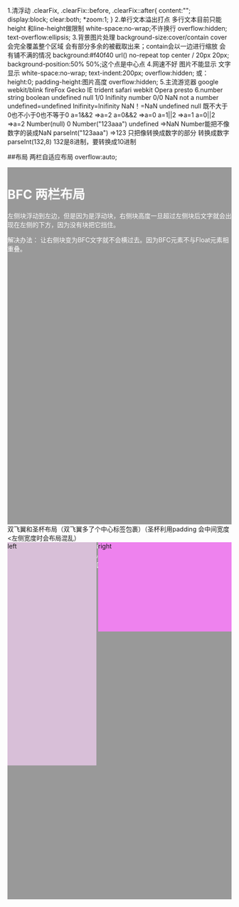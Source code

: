 1.清浮动
    .clearFix,
    .clearFix::before,
    .clearFix::after{
        content:"";
        display:block;
        clear:both;
        *zoom:1;
    }
2.单行文本溢出打点  多行文本目前只能height 和line-height做限制
    white-space:no-wrap;不许换行
    overflow:hidden;
    text-overflow:ellipsis;
3.背景图片处理
    background-size:cover/contain   cover会完全覆盖整个区域 会有部分多余的被截取出来；contain会以一边进行缩放 会有铺不满的情况
    background:#f40f40 url() no-repeat top center / 20px 20px; 
    background-position:50% 50%;这个点是中心点
4.网速不好 图片不能显示 文字显示
    white-space:no-wrap;
    text-indent:200px;
    overflow:hidden;
    或：
    height:0;
    padding-height:图片高度
    overflow:hidden;
5.主流游览器
    google webkit/blink
    fireFox Gecko
    IE trident
    safari webkit
    Opera presto
6.number string boolean undefined null
    1/0 Inifinity number
    0/0 NaN not a number
    undefined=undefined Inifinity=Inifinity NaN！=NaN
    undefined null 既不大于0也不小于0也不等于0
    a=1&&2 =>a=2      a=0&&2 =>a=0
    a=1||2 =>a=1      a=0||2 =>a=2
    Number(null) 0
    Number("123aaa") undefined  =>NaN Number能把不像数字的装成NaN
    parseInt("123aaa") =>123 只把像转换成数字的部分 转换成数字
    parseInt(132,8) 132是8进制，要转换成10进制

##布局
    两栏自适应布局 overflow:auto;
    <style>
        .left {
        width: 200px;
        height: 500px;
        float: left;
        background: #999;
        }
        .main {
        height: 800px;
        background: #aaa;
        overflow: auto;
        color: #fff;
        }
    </style>
    <body>
        <div class="left"></div>
        <div class="main">
            <h1>BFC 两栏布局</h1>
            <p>
            左侧块浮动到左边，但是因为是浮动块，右侧块高度一旦超过左侧块后文字就会出现在左侧的下方，因为没有块把它挡住。
            </p>
            <p>解决办法： 让右侧块变为BFC文字就不会横过去。因为BFC元素不与Float元素相重叠。</p>
        </div>
    </body>
    双飞翼和圣杯布局（双飞翼多了个中心标签包裹）（圣杯利用padding 会中间宽度<左侧宽度时会布局混乱）
    <style>
      .left,
      .right,
      .main {
        min-height: 200px;
      }
      .left {
        width: 200px;
        background-color: thistle;
      }
      .main {
        background: #999;
      }
      .right {
        width: 300px;
        background-color: violet;
      }
      /* 双飞翼布局重点 */
      .left,
      .main,
      .right {
        float: left;
      }
      .main {
        width: 100%;
      }
      .main-inner {
        margin-left: 200px;
        margin-right: 300px;
      }
      .left {
        margin-left: -100%;
      }
      .right {
        margin-left: -300px;
      }
    </style>
    <body>
        <div class="main"><div class="main-inner">中心区</div></div>
        <div class="left">left</div>
        <div class="right">right</div>
    </body>

    <style type="text/css">
      /*基本样式*/
      .left, .right, .main {
        min-height: 300px;
      }
      .left {
        width: 200px;
        background-color:thistle;
      }
      .main {
        background-color: #999;
      }
      .right {
        width: 300px;
        background-color: violet;
      }
      /* 圣杯布局关键代码 */
      .left, .main, .right {
        float: left;
        position: relative;
      }
      .main {
        width: 100%;
      }
      .container {
        padding-left: 200px;
        padding-right: 300px;
      }
      .left {
        margin-left: -100%;
        left: -200px;
      }
      .right {
        margin-left: -300px;
        right: -300px;
      }
    </style>
    <body>
        <div class="container">
        <div class="main">main</div>
        <div class="left">left</div>
        <div class="right">right</div>
        </div>
    </body>
    三栏flex和三栏 表格/网格 布局
    flex:（父元素display:flex;中间元素：flex:1）
    表格布局：（父元素display:table;width:100%;每个子元素：display:table-cell;中间不加宽度，左右加宽度）
    网格布局： 

#动画
一般动画用到的几个属性：
animation:name duration timing-function delay iteration-count direction
eg:
div{
    animation:run 1 linear 1 infinite/**无限次循环*/ alternate/**允许动画逆向执行*/;
    -webkit-animation:run 1 linear 1 infinite alternate;
}
@keyframes run{
    0%{
        background:green;
    }
    50%{
        background:yellow;
    }
    100%{
        background:red;
    }
}

其实这里主要介绍的是 timing-function 的steps(num,type)
1.它是一个阶跃性函数，就是说它没有中间渐变的过程，直接从一个状态变到另一个状态；
2.它的第一个参数 作用于每两个关键帧之间，把他分成num段；第二个参数每个阶段的起点或终点发生阶跃性变化
如：
@keyframes run{
    0%{
        width:0%;
    }
    50%{
        width:50%;
    }
    100%{
        width:100%;
    }
}
steps(2) 就是把没两个帧之间分成2段，变成
@keyframes run{
    0%{
        width:0%;
    }
    25%{
        width:25%;
    }
    50%{
        width:50%;
    }
    75%{
        width:75%;
    }
    100%{
        width:100%;
    }
}

第二个参数  默认是end
如：
div{
    animation:run 1 steps(1,start) 1 infinite/**无限次循环*/ alternate/**允许动画逆向执行*/;
    -webkit-animation:run 1 steps(1,start) 1 infinite alternate;
}
@keyframes run{
    0%{
        background:green;
    }
    50%{
        background:yellow;
    }
    100%{
        background:red;
    }
}
当位steps(1,end)时，就是不断的绿色 黄色 变化
当位steps(1,start)时，就是不断的黄色 红色 变化

start,end 2个参数都会选择性的跳过前后部分，start跳过0%，end跳过100%
step-start在变化过程中，都是以下一帧的显示效果来填充间隔动画，所以0% 到 50% 直接就显示了黄色yellow
step-end与上面相反，都是以上一帧的显示效果来填充间隔动画，所以0% 到 50% 直接就显示了红色red

##flex布局
    flex布局的几个属性
        容器的属性：
            flex-direction:row|row-reverse|column|column-reverse
            flex-wrap:nowrap|wrap|wrap-reverse
            flex-flow:flex-direction flex-wrap;
            justify-content:flex-start|flex-end|center|space-between|space-around
            align-items:flex-start|flex-end|center|baseline|stetch
            align-content:flex-start|flex-end|center|space-between|space-around|stretch
        item的属性：
            order:0|...
            flex-grow:0|...
            flex-shrink:1|...
            flex-basis:auto|...
            flex: 0 1 auto;
            align-self:可覆盖 align-items的属性






#node.js
## NodeJS 特点

 - 非阻塞式的异步I/O
   - Node.js中采用了非阻塞型I/O机制，因此在执行了访问文件的代码之后，Nodejs不会阻塞在那里等待文件获取完成，而是把这件事交给底层操作系统，使用回调函数的方式来处理异步的IO，立即转而执行其它的代码，
 - 事件轮询
   - Nodejs接收到的事件会放到事件队列中，而不是立即执行它，当NodeJS当前代码执行完后他会检查事件队列中是否有事件，如果有，他会取出来依次执行
 - 单线程
   - Node.js不为每个客户连接创建一个新的线程，而仅仅使用一个线程。当有用户连接了，就触发一个内部事件，通过非阻塞I/O、事件驱动机制，让Node.js程序宏观上也是并行的
   - 优点：不会死锁、不用像多线程那样处处在意同步问题、没有线程切换带来的性能上的开销
   - 缺点：多核CPU需单独开子线程、错误会使得整个应用退出、大量计算会占用CPU从而无法调用异步I/O
 - 擅长I/O密集型
   - 主要体现在Node利用事件轮询的方式处理事件，而不是单开一个线程来为每一个请求服务
 - 不擅长CPU密集型业务
   - 由于Node单线程，如果长时间运行计算将导致CPU不能释放，使得后续I/O无法发起。（解决办法是分解大型运算为多个小任务，不阻塞I/O发起）


### global对象
与在浏览器端不同，浏览器端将希望全局访问的对象挂到window上，而nodejs则将希望全局访问的对象挂到global对象上

###path模块
path.normalize()规范化给定的path，解析".."和"."
path.normalize('/foo/bar//baz/as/..')=》返回/foo/bar/baz/as

path.join()
path.join('/foo','bar','baz/as','..')=》返回/foo/bar/baz/as

path.resolve()把相对路径解析为绝对路径
path.resolve('1','/2/3/','4') 如果当前的工作目录为 /root/su
=>返回 /root/su/1/2/3/4

###basename dirname extname
basename   文件名.拓展名
dirname    所在的文件夹
extname    拓展名
```
┌─────────────────────┬────────────┐
│          dir        │    base    │
├──────┬              ├──────┬─────┤
│ root │              │ name │ ext │
"  /    home/user/dir / file  .txt "
└──────┴──────────────┴──────┴─────┘
```

###parse与format
--parse 是将字符串形式的文件路劲解析成一个包含 root dir base name ext属性的对象
--format 则是将这个对象代表的路径转换成字符串

```
js中
JSON.parse()
JSON.stringfy()返回字符串
php中
json_decode()
json_encode()返回字符串
```

###process模块
process.cwd() 获取当前执行的路径
process.argv 属性返回一个数组
 - 数组第一个元素为：node所安装的路径
 - 数组第二个元素为：当前执行文件的路径
 - 剩余元素为执行node命令时传入的参数
process.argv0
保存了process.argv数组的第一个值的*引用*，不常用


#### process.execArgv
process.execArgv 属性返回当Node.js进程被启动时，Node.js特定的命令行选项（位于node后，文件名之前）。 这些选项在process.argv属性返回的数组中不会出现。

#### process.execPath
返回启动 Node.js 进程的可执行文件的绝对路径名。基本就是 process.argv 的第一个参数

#### process.env
process.env 属性返回包含用户环境的对象。

CPU:处理器，类似商店里的营业员，单核一个人，双核2个人，四核4个人。。。。。
显卡：处理图像，类似商店外边的女模特，脸蛋好，长的越精致越贵。
内存：类似店铺营业间，越大摆放的商品越多。
硬盘：类似店铺的仓库，越大，摆放的越多。
硬盘和内存的区别，内存是商品展示（数据从硬盘搬到内存暂存），CPU（类似营业员）将内存的数据进行处理，如果缺数据了，就从硬盘搬到内存，顺手将内存暂时不用的数据搬回硬盘（仓库）。在硬盘（仓库）一个区域划出一块地方，用于暂时保存数据（暂时不用或即将要用的），这个区域就叫虚拟内存。影响显而易见。

####阿里百秀项目（博客管理系统）
第一个既有前台，又有后台的项目

####html5和css3
主要内容：动画和视频播放，历史，本地存储，拖拽，文件读取，网络，地理位置，离线缓存

####canva视频
主要内容：利用canvas画不同形状

####移动web视频
主要内容：移动算前端页面的编写

####电商项目
主要内容：m端和pc端，有后台接口文件（别人已经做好的），主要练习的是 前台页面的编写和与后端接口的适配

####node


####VUE



####rect


####果果点餐系统
####ajax音乐播放器
####微信公众号开发

####ajax异步通信
简单来说，就是 XMLHttpRequest对象与服务器之间进行通信，可以用json,html,text等文本格式发送和接受数据。ajax 最吸引人的就是他的 “异步”特性，也就是说，它可以在不重新刷新页面的情况下与服务器通信。

创建一个XMLHttpRequest对象
```
	//创建一个XMLHttpRequest对象
    if(window.XMLHttpRequest){//Mozilla,Safari,IE7+
		httpRequest=new XMLHttpRequest();
	}else{//IE6 and older
		httpRequest=new ActiveXObject('Microsoft.XMLHTTP')
	}
	//绑定onreadystatechange事件
	onreadystatechange=function(){
		//process the server response here .
	}
	//向服务器发送请求
	httpRequest.open('GET','http://www.example.org/some.file',true);
	httpRequest.send();

完整的例子：
function ajax(url,cb){
	let xhr;
 	if(window.XMLHttpRequest) {
    	xhr = new XMLHttpRequest();
  	} else {
    xhr = ActiveXObject("Microsoft.XMLHTTP");
  	}
  	xhr.onreadystatechange = function() {
    if(xhr.readyState == 4 && xhr.status == 200) {
     	cb(xhr.responseText);
    } 
  	}
  	xhr.open('GET', url, true);
  	xhr.send();
}

xhr.readyState的值
-0（未初始化）or(请求还未开始)
-1（正在加载）or(已经建立服务器连接)
-2（加载成功）or（请求已接受）
-3 (交互) or(正在处理请求)
-4（完成） or(请求已经完成，并且响应已经准备好)

访问服务端返回的数据
xhr.responseText服务端以文本字符的形式返回
xhr.responseXML以XMLDocument对象形式返回，之后可以使用js来处理

GET注意事项
如果不设置响应头‘Cache-Control:no-cache’游览器将会把响应缓存下来而且再也无法重新提交请求，当然也可总是提交不同的GET参数，比如时间戳或随机数

POST请求
需要设置RequestHeader 告诉后台 传递内容的编码方式 以及在send方法里面传入对应的值
xhr.open('POST',url,true)
xhr.setRequestHeader('Content-Type':'application/x-www-form-urlencode')
xhr.send('key1=value1&key2=value2')

ajax中的withCredentials
跨域请求是否提供凭据信息（cookie）,也可以简单理解为,当前请求为跨域请求时是否在请求中携带cookie
当为同源请求时，不管xhr.withCredentials为true/flase，效果都会相同，且会一直提供票据信息（cookie）
	var xhr = new XMLHttpRequest();
	xhr.open('GET', 'http://172.19.0.215:1314/learnLinkManager/getLearnLinkList', true);
	xhr.withCredentials = true;
	xhr.onreadystatechange = function() {
	  console.log('withCredentials=>', xhr.withCredentials);
	};
	xhr.send(null);

需要注意的是，当配置了xhr.withCredentials时，必须在后端增加response头信息Access-Control-Allow-Origin且必须指定域名，而不能指定为*。例如：
	res.setHeader('Access-Control-Allow-Origin','http://172.19.0.215:3333');
```

####cookie和session
cookie
服务器通过设置 set-cookie这个响应头，将cookie信息返回给游览器，游览器将响应头中的cookie保存在本地，当下次向服务器发送http请求时，游览器会自动将保存的这些cookie信息添加到请求头中。

session
存放在服务器的一种用来存放用户数据的类似HashTable的结构
游览器第一次发送请求时，服务器自动生成了HashTable和SessionID来唯一标识这个hash表，并将sessionID存放在cookie中,通过响应发送给游览器。游览器第二次发送请求时会将前一次服务器响应中的sessionID随着cookie发送到服务器上，服务器从请求中提取sessionID,并和之前保存的sessionID进行对比，找到这个用户对应的hash表

一般这个时间是有限制的，超时后销毁
当用户在应用程序的web页面间跳转是，存储的session对象不会丢失而是在整个用户会话中一直存在
session依赖于cookie,因为sessionID是存放在cookie中的


session与cookie的区别
--cookie在客户端，session在服务端
--cookie在客户端存放，容易伪造，不如session安全
--session会耗费大量服务器资源，cookie在每次HTTP请求中都会带上，影响网络性能
--域的支持范围不一样，比如：a.com的Cookie在a.com下都能用，而www.a.com的Session在api.a.com下都能使用

#### 常见状态码

##### 1XX 指示信息
表示请求已接收，继续处理

##### 2XX 成功
 - **200** OK
 - 204 No content，表示请求成功，但响应报文不含实体的主体部分
 - 205 Reset Content，表示请求成功，但响应报文不含实体的主体部分，但是与 204 响应不同在于要求请求方重置内容
 - **206** Partial Content，进行范围请求

##### 3XX 重定向
 - **301** 永久性重定向，表示资源已被分配了新的 URL
 - **302** 临时性重定向，表示资源临时被分配了新的 URL
 - 303 表示资源存在着另一个 URL，应使用 GET 方法获取资源
 - **304** 未修改，重定位到浏览器。自从上次请求后，请求的网页未修改过。服务器返回此响应时，不会返回网页内容。如果网页自请求者上次请求后再也没有更改过，您应将服务器配置为返回此响应（称为 If-Modified-Since HTTP 标头）。服务器可以告诉 Googlebot 自从上次抓取后网页没有变更，进而节省带宽和开销。
 - 307 临时重定向，和302含义类似，但是期望客户端保持请求方法不变向新的地址发出请求

##### 4XX 客户端错误
 - **404** 在服务器上没有找到请求的资源
 - **403** forbidden，表示对请求资源的访问被服务器拒绝
 - 400 请求报文存在语法错误
 - 401  表示发送的请求需要有通过 HTTP 认证的认证信息

##### 5XX 服务器错误
 - **500** 表示服务器端在执行请求时发生了错误
 - 501 表示服务器不支持当前请求所需要的某个功能
 - **503** 表明服务器暂时处于超负载或正在停机维护，无法处理请求

####https协议
https协议用到了对称加密和非对称加密 SSL/TLS
一个HTTPS请求实际上包含了两次HTTP传输，可以细分为8步。

1. 客户端向服务器发起HTTPS请求，连接到服务器的443端口
2. 服务器端有一个密钥对，即公钥和私钥，是用来进行非对称加密使用的，服务器端保存着私钥，不能将其泄露，公钥可以发送给任何人。
3. 服务器将自己的公钥发送给客户端。
4. 客户端收到服务器端的公钥之后，会对公钥进行检查，验证其合法性，如果发现发现公钥有问题，那么HTTPS传输就无法继续。严格的说，这里应该是验证服务器发送的数字证书的合法性。如果公钥合格，那么客户端会生成一个随机值，这个随机值就是用于进行对称加密的密钥，我们将该密钥称之为client key，即客户端密钥，这样在概念上和服务器端的密钥容易进行区分。然后用服务器的公钥对客户端密钥进行非对称加密，这样客户端密钥就变成密文了，至此，HTTPS中的第一次HTTP请求结束。
5. 客户端会发起HTTPS中的第二个HTTP请求，将加密之后的客户端密钥发送给服务器。
6. 服务器接收到客户端发来的密文之后，会用自己的私钥对其进行非对称解密，解密之后的明文就是客户端密钥，然后用客户端密钥对数据进行对称加密，这样数据就变成了密文。
7. 然后服务器将加密后的密文发送给客户端。
8. 客户端收到服务器发送来的密文，用客户端密钥对其进行对称解密，得到服务器发送的数据。这样HTTPS中的第二个HTTP请求结束，整个HTTPS传输完成。

原文链接：https://www.jianshu.com/p/14cd2c9d2cd2

####游览器中输入url到页面加载完成的过程
[参考链接](https://segmentfault.com/a/1190000006879700)

![输入URL后.png](../img/输入URL后.png)

 - 判断是否需要跳转(301)
 - 从浏览器中读取缓存
 - DNS解析
 - TCP连接
 - HTTP请求发出
 - 服务端处理请求，HTTP响应返回
 - 浏览器拿到响应数据，解析响应内内容，把解析结果展示给用户



1. 在浏览器地址栏输入URL
2. 浏览器查看是否有**强缓存**，如果请求资源在缓存中并且新鲜，跳转到转码步骤
    1. 如果资源未缓存，发起新请求
    2. 如果已缓存，检验是否足够新鲜，足够新鲜直接提供给客户端，否则与服务器进行验证。
    3. 检验新鲜通常有两个HTTP头进行控制`Expires`和`Cache-Control`：
        - HTTP1.0提供Expires，值为一个绝对时间表示缓存新鲜日期
        - HTTP1.1增加了Cache-Control: max-age=,值为以秒为单位的最大新鲜时间
3. 浏览器**解析URL**获取协议，主机，端口，path
4. 浏览器**组装一个HTTP（GET）请求报文**
5. **DNS解析**，查找过程如下：
    1. 浏览器缓存
    2. 本机缓存
    3. hosts文件
    4. 路由器缓存
    5. ISP DNS缓存
    6. DNS查询（递归查询 / 迭代查询）
6. **端口建立TCP链接**，三次握手如下：
    1. 客户端发送一个TCP的**SYN=1，Seq=X**的包到服务器端口
    2. 服务器发回**SYN=1， ACK=X+1， Seq=Y**的响应包
    3. 客户端发送**ACK=Y+1， Seq=Z**
7. TCP链接建立后**发送HTTP请求**
8. 服务器接受请求并解析，将请求转发到服务程序，如虚拟主机使用HTTP Host头部判断请求的服务程序
9. 服务器检查**HTTP请求头是否包含缓存验证信息**如果验证缓存新鲜，返回**304**等对应状态码
10. 处理程序读取完整请求并准备HTTP响应，可能需要查询数据库等操作
11. 服务器将**响应报文通过TCP连接发送回浏览器**
12. 浏览器接收HTTP响应，然后根据情况选择**关闭TCP连接或者保留重用，关闭TCP连接的四次握手如下**：
    1. 主动方发送**Fin=1， Ack=Z， Seq= X**报文
    2. 被动方发送**ACK=X+1， Seq=Z**报文
    3. 被动方发送**Fin=1， ACK=X， Seq=Y**报文
    4. 主动方发送**ACK=Y， Seq=X**报文
13. 浏览器检查响应状态吗：是否为1XX，3XX， 4XX， 5XX，这些情况处理与2XX不同
14. 如果资源可缓存，**进行缓存**
15. 对响应进行**解码**（例如gzip压缩）
16. 根据资源类型决定如何处理（假设资源为HTML文档）
17. **解析HTML文档，构件DOM树，下载资源，构造CSSOM树，执行js脚本**，这些操作没有严格的先后顺序，以下分别解释
18. **构建DOM树**：
    1. **Tokenizing**：根据HTML规范将字符流解析为标记
    2. **Lexing**：词法分析将标记转换为对象并定义属性和规则
    3. **DOM construction**：根据HTML标记关系将对象组成DOM树
19. 解析过程中遇到图片、样式表、js文件，**启动下载**
20. 构建**CSSOM树**：
    1. **Tokenizing**：字符流转换为标记流
    2. **Node**：根据标记创建节点
    3. **CSSOM**：节点创建CSSOM树
21. **[根据DOM树和CSSOM树构建渲染树](https://developers.google.com/web/fundamentals/performance/critical-rendering-path/render-tree-construction)**:
    1. 从DOM树的根节点遍历所有**可见节点**，不可见节点包括：1）`script`,`meta`这样本身不可见的标签。2)被css隐藏的节点，如`display: none`
    2. 对每一个可见节点，找到恰当的CSSOM规则并应用
    3. 发布可视节点的内容和计算样式
22. **js解析如下**：
    1. 浏览器创建Document对象并解析HTML，将解析到的元素和文本节点添加到文档中，此时**document.readystate为loading**
    2. HTML解析器遇到**没有async和defer的script时**，将他们添加到文档中，然后执行行内或外部脚本。这些脚本会同步执行，并且在脚本下载和执行时解析器会暂停。这样就可以用document.write()把文本插入到输入流中。**同步脚本经常简单定义函数和注册事件处理程序，他们可以遍历和操作script和他们之前的文档内容**
    3. 当解析器遇到设置了**async**属性的script时，开始下载脚本并继续解析文档。脚本会在它**下载完成后尽快执行**，但是**解析器不会停下来等它下载**。异步脚本**禁止使用document.write()**，它们可以访问自己script和之前的文档元素
    4. 当文档完成解析，document.readState变成interactive
    5. 所有**defer**脚本会**按照在文档出现的顺序执行**，延迟脚本**能访问完整文档树**，禁止使用document.write()
    6. 浏览器**在Document对象上触发DOMContentLoaded事件**
    7. 此时文档完全解析完成，浏览器可能还在等待如图片等内容加载，等这些**内容完成载入并且所有异步脚本完成载入和执行**，document.readState变为complete,window触发load事件
23. **显示页面**（HTML解析过程中会逐步显示页面）



1.DNS解析
当你输入www.baidu.com时，其实不是百度网址真正上的地址。互联网上每一台计算机的唯一标识是IP地址，因为IP地址不方便记忆，所以才有了域名：www.baidu.com. 从网址到ip地址的一个转换过程，就是DNS解析。（就是充当了一个翻译的作用）
IP和域名之间的对应关系，全部储存在服务器中，每次输入www.baidu.com,都会查找其对应的IP地址，如何查找？
首先在本地域名服务器中查找IP地址，如果没有找到，本地域名服务器会向根域名服务器发送请求，如果根域名服务器也不存在该域名时，本地域名会向com顶级域名发送一个请求，以此类推。。。直到最后，本地域名服务器得到baidu的IP地址并把它缓存到本地，供下次查询。
可以总结：网址的解析过程，从左到右：www.baidu.com->baidu.com->com。好像少了点什么？根域名服务器的解析过程呢？事实上，真正的网址是www.baidu.com.,注意这里多了一个点，这个点对应的就是根域名服务器，为了方便用户，通常会省略这个点，游览器在请求DNS时，所有网址的真正解析路劲为.->.com->baidu.com->www.baidu.com
在某个域名服务器中找到了对应的域名，则把返回的结果，保存至本地域名服务器中，备下次使用。

解析顺序

　　1） 浏览器缓存

　　当用户通过浏览器访问某域名时，浏览器首先会在自己的缓存中查找是否有该域名对应的IP地址（若曾经访问过该域名且没有清空缓存便存在）；

　　2） 系统缓存

　　当浏览器缓存中无域名对应IP则会自动检查用户计算机系统Hosts文件DNS缓存是否有该域名对应IP；

　　3） 路由器缓存

　　当浏览器及系统缓存中均无域名对应IP则进入路由器缓存中检查，以上三步均为客服端的DNS缓存；

　　4） ISP（互联网服务提供商）DNS缓存

　　当在用户客服端查找不到域名对应IP地址，则将进入ISP DNS缓存中进行查询。比如你用的是电信的网络，则会进入电信的DNS缓存服务器中进行查找；

　　5） 根域名服务器

　　当以上均未完成，则进入根服务器进行查询。全球仅有13台根域名服务器，1个主根域名服务器，其余12为辅根域名服务器。根域名收到请求后会查看区域文件记录，若无则将其管辖范围内顶级域名（如.com）服务器IP告诉本地DNS服务器；

　　6） 顶级域名服务器

　　顶级域名服务器收到请求后查看区域文件记录，若无则将其管辖范围内主域名服务器的IP地址告诉本地DNS服务器；

　　7） 主域名服务器

　　主域名服务器接受到请求后查询自己的缓存，如果没有则进入下一级域名服务器进行查找，并重复该步骤直至找到正确纪录；

　　8）保存结果至缓存

　　本地域名服务器把返回的结果保存到缓存，以备下一次使用，同时将该结果反馈给客户端，客户端通过这个IP地址与web服务器建立链接。

### OSI 七层协议
 - 应用层
   - 为应用提供通信服务
 - 表示层
   - 定义数据格式以及加密
 - 会话层
   - 定义了如何开始、控制、结束一个会话，包括对多个双向消息的控制和管理。
 - 传输层
   - 选择差错恢复协议还是无差错恢复协议
   - TCP、UDP
 - 网络层
   - 端到端包传输。
   - 路由选择、包分解成更小的包
 - 数据链路层
   - 定义单个链路上如何传输数据
 - 物理层
   - 传输介质相关

####前端注意哪些seo
1.合理的title description keywords搜索对这三项的权重逐渐减小
2.语义化的html，符合W3C规范，可以让搜索引擎更容易理解
3.重要的html放在前面，搜索引擎抓取的顺序是从上到下，有的搜索引擎对抓取的长度有限制，要保证重要的内容一定被抓取
4.重要的内容不要用js输出，爬虫不会执行js获取内容
5.少用iframe,搜索引擎不会抓取iframe中的内容
6.非装饰性图片必须加alt
7.提高网站速度，网站速度是搜索引擎排序的一个重要指标


###node
####node安装，一般官网下载，安装，安装会自动安装npm,安装成功，在控制台 node -v,弹出版本号即可。

####用node执行文件，启动node.exe,切换到相关目录，执行node aa.js
进入文件夹，npm init 会有package.json/package-lock.json文件，这个文件的主要作用是 用到了什么包，会有记录，如果不小心删掉了package.json包，因为package-lock.json包的存在，直接npm install 就会直接把重新下载。

####node中 文件操作
fs=require('fs')
fs.readFile('file','utf8',function(err,data){

})

####node中mongodb数据库操作（非关系型数据库）下载mongodb 配置path
一般使用mongoose这个第三方包，来操作数据库

MongoDB将数据目录存储在 db 目录下。但是这个数据目录不会主动创建，我们在安装完成后需要创建它。请注意，数据目录应该放在根目录下，如我的mongodb安装在D盘，则在D盘新建data/db目录
1.打开mongodb数据库服务 输入mongod
2.连接mongodb数据库 输入mongo
3.show dbs展示所有的数据库
  db展示当前的数据库
  use test 进入test 数据库

npm install mongoose

    var mongoose=require('mongoose')
	连接数据库
	mongoose.connect("mongodb://localhost/test",{useMongoClient:true};
	
	创建一个模型
	mongoose.model("Cat",{name:string});
	
	实例化
	var kitty=new Cat({name:"kitty"})
	
	持久化保存一个实例
	kitty.save()
或者
find()
findById()
findByIdAndDelete()
findByIdAndRemove()
findByIdAndUpdate()
findOne()
findOneAndDelete()
findOneAndRemove()
findOneAndReplace()
findOneAndUpdate()
	var mongoose = require('mongoose')
	
	var Schema = mongoose.Schema
	
	// 1. 连接数据库
	// 指定连接的数据库不需要存在，当你插入第一条数据之后就会自动被创建出来
	mongoose.connect('mongodb://localhost/itcast')
	
	// 2. 设计文档结构（表结构）
	// 字段名称就是表结构中的属性名称
	// 约束的目的是为了保证数据的完整性，不要有脏数据
	var userSchema = new Schema({
	  username: {
	    type: String,
	    required: true // 必须有
	  },
	  password: {
	    type: String,
	    required: true
	  },
	  email: {
	    type: String
	  }
	})
	
	// 3. 将文档结构发布为模型
	//    mongoose.model 方法就是用来将一个架构发布为 model
	//    第一个参数：传入一个大写名词单数字符串用来表示你的数据库名称
	//                 mongoose 会自动将大写名词的字符串生成 小写复数 的集合名称
	//                 例如这里的 User 最终会变为 users 集合名称
	//    第二个参数：架构 Schema
	//   
	//    返回值：模型构造函数
	var User = mongoose.model('User', userSchema)
	
	
	// 4. 当我们有了模型构造函数之后，就可以使用这个构造函数对 users 集合中的数据为所欲为了（增删改查）
	
	// var admin = new User({
	//   username: 'zs',
	//   password: '123456',
	//   email: 'admin@admin.com'
	// })
	
	// admin.save(function (err, ret) {
	//   if (err) {
	//     console.log('保存失败')
	//   } else {
	//     console.log('保存成功')
	//     console.log(ret)
	//   }
	// })
	
	// User.find(function (err, ret) {
	//   if (err) {
	//     console.log('查询失败')
	//   } else {
	//     console.log(ret)
	//   }
	// })
	
	// User.find({
	//   username: 'zs'
	// }, function (err, ret) {
	//   if (err) {
	//     console.log('查询失败')
	//   } else {
	//     console.log(ret)
	//   }
	// })
	
	// User.findOne({
	//   username: 'zs'
	// }, function (err, ret) {
	//   if (err) {
	//     console.log('查询失败')
	//   } else {
	//     console.log(ret)
	//   }
	// })

	// User.remove({
	//   username: 'zs'
	// }, function (err, ret) {
	//   if (err) {
	//     console.log('删除失败')
	//   } else {
	//     console.log('删除成功')
	//     console.log(ret)
	//   }
	// })
	
	
	// User.findByIdAndUpdate('5a001b23d219eb00c8581184', {
	//   password: '123'
	// }, function (err, ret) {
	//   if (err) {
	//     console.log('更新失败')
	//   } else {
	//     console.log('更新成功')
	//   }
	// })

mysql
	var mysql = require('mysql');
	
	// 1. 创建连接
	var connection = mysql.createConnection({
	  host: 'localhost',
	  user: 'root',
	  password: 'root',
	  database: 'users' // 对不起，我一不小心把数据库名字和表名起成一样的，你知道就行
	});
	
	// 2. 连接数据库 打开冰箱门
	connection.connect();
	
	// 3. 执行数据操作 把大象放到冰箱
	connection.query('SELECT * FROM `users`', function (error, results, fields) {
	  if (error) throw error;
	  console.log('The solution is: ', results);
	});
	
	// connection.query('INSERT INTO users VALUES(NULL, "admin", "123456")', function (error, results, fields) {
	//   if (error) throw error;
	//   console.log('The solution is: ', results);
	// });
	
	// 4. 关闭连接 关闭冰箱门
	connection.end();

####promise回调
层层嵌套，代码不好看，回调地狱，提出promise,jquery mongoose支持回调。
封装回调
	var fs = require('fs')
	
	function pReadFile(filePath) {
	  return new Promise(function (resolve, reject) {
	    fs.readFile(filePath, 'utf8', function (err, data) {
	      if (err) {
	        reject(err)
	      } else {
	        resolve(data)
	      }
	    })
	  })
	}
	
	pReadFile('./data/a.txt')
	  .then(function (data) {
	    console.log(data)
	    return pReadFile('./data/b.txt')
	  })
	  .then(function (data) {
	    console.log(data)
	    return pReadFile('./data/c.txt')
	  })
	  .then(function (data) {
	    console.log(data)
	  })

##VUE涉及知识点
###VUE的基本代码：
	<div id="app">{{msg}}</div>
	var vm=new Vue({
		ele:"#app",
		data:{
			msg:"welcome"
		}
	})
###v-cloak能够解决插值表达式闪烁的问题
	<p v-cloak>---{{msg}}---</p>
v-text是没有闪烁问题的
	<p v-text="msg"></p>
	<p v-html="msg"></p>
v-bind:用于绑定属性的指令 缩写：
	<input type="button" value="按钮" v-bind:title="msg1 + '123'">
v-on：事件绑定机制 缩写@
	<input type="button" value="按钮" :title="msg + '123'" v-on:click="alert('hello')"> -->
    <input type="button" value="按钮" @click="show">
	var vm=new Vue({
		ele:"#app",
		data:{
			msg:"welcome"
		},
	methods:{
		show：function(){alert("hello");}
	}
	})
###事件修饰符
```
$('#btn').click(function(e){e.stopPropagation()})
总结：
event.stopPropagation()阻止事件冒泡，但是不会阻止默认行为
return false阻止事件冒泡，也阻止默认行为
event.preventDefault()不阻止冒泡行为，但是阻止默认事件

###数组和对象的判断
arr instanceof Array //true
arr.constructor===Array //true
上述两种方法有缺陷：当你在多个frame之间来回穿梭时，每个frame都有自己的执行环境，跨实例化对象彼此是不共享原型链的，因此会导致上面两种方法都失效
Object.prototype.toString.call(arr)===[object Array]
Array.isArray() IE8以前不支持

###深拷贝函数封装
function deepClone(eleObj){
	var targetEle={}
	if(Object.prototype.toString.call(eleObj)==="[object Array]"){
		targetEle=[];
	}
	for(var item in eleObj){
		if(typeof(item)=="object"&&item!==null){
			deepClone(item)
		}
		targetEle[item]=eleObj[item];
	}
	return targetEle;
}



###prototype和__proto__
只有函数有prototype 属性
__proto__是对于对象的属性来说的。和作用域链行为类似，他会现在自己的对象中查找，查找不到，就会在__proto__中查找。

prototype属性指向prototype对象，prototype对象中又有一个constructor属性，这个属性同样指向一个constructor对象，而这个对象恰恰就是这个function函数本身

###继承的封装
function extend(subClass,superClass){
	var F=function(){}
	F.prototype=superClass.prototype
	subClass.prototype=new F()
	subClass.prototype.constructor=subClass

	subClass.superclass=superClass.prototype
}
###克隆的封装
function clone(object){
		function F(){}
		F.prototype=object
		return new F;
}

###call,apply,bind,箭头函数
box.onclick = function(){
　　function fn(){
　　　　alert(this);
　　}
　　fn();
};
我们原本以为这里面的this指向的是box,然而却是Window。一般我们这样解决：
box.onclick = function(){
　　var _this = this;
　　function fn(){
　　　　alert(_this);
　　}
　　fn();
};

box.onclick = function(){
　　function fn(){
　　　　console.log(this);
　　}
　　fn.call(this);
};

call(obj,1,2,3)
apply(obj,[1,2,3])
f=fn.bind(obj,1,2) f(3)
bind绑定好this之后，想什么时候执行就什么时候执行。而其他的会立即执行

箭头函数中this，指的是上一层的this

eval("2+3")可以将字符串处理成表达式进行执行
```
.stop阻止冒泡事件
	<div class="inner" @click="div1Handler">
      <input type="button" value="戳他" @click.stop="btnHandler">
    </div>
.prevent阻止默认行为
	<a href="http://www.baidu.com" @click.prevent="linkClick">有问题，先去百度</a>

.capture实现捕获机制的触发
	<div class="inner" @click.capture="div1Handler">
      <input type="button" value="戳他" @click="btnHandler">
    </div>
.self实现只有点击当前元素的时候，才会触发处理事件
.once只触发一次的事件处理函数
###v-model实现数据的双向绑定
<input type="text" style="width:100%;" v-model="msg">当input中的值发生改变时,msg中内容发生改变
####Vue中的class样式
	以前：<h1 class="red thin">这是一个很大很大的H1，大到你无法想象！！！</h1>
	<!-- 第一种使用方式，直接传递一个数组，注意： 这里的 class 需要使用  v-bind 做数据绑定 -->
    <!-- <h1 :class="['thin', 'italic']">这是一个很大很大的H1，大到你无法想象！！！</h1> -->

	<!-- 在数组中使用三元表达式 -->
    <!-- <h1 :class="['thin', 'italic', flag?'active':'']">这是一个很大很大的H1，大到你无法想象！！！</h1> -->

    <!-- 在数组中使用 对象来代替三元表达式，提高代码的可读性 -->
    <!-- <h1 :class="['thin', 'italic', {'active':flag} ]">这是一个很大很大的H1，大到你无法想象！！！</h1> -->

    <h1 :class="classObj">这是一个很大很大的H1，大到你无法想象！！！</h1>
###Vue中的style样式
	<!-- <h1 :style="styleObj1">这是一个h1</h1> -->

    <h1 :style="[ styleObj1, styleObj2 ]">这是一个h1</h1>
###v-for循环普通数组
	<div id="app">
	    <!-- <p>{{list[0]}}</p>
	    <p>{{list[1]}}</p>
	    <p>{{list[2]}}</p>
	    <p>{{list[3]}}</p>
	    <p>{{list[4]}}</p> -->
	
	    <p v-for="(item, i) in list">索引值：{{i}} --- 每一项：{{item}}</p>
	
	  </div>
	
	  <script>
	    // 创建 Vue 实例，得到 ViewModel
	    var vm = new Vue({
	      el: '#app',
	      data: {
	        list: [1, 2, 3, 4, 5, 6]
	      },
	      methods: {}
	    });
	  </script>
###v-for循环对象数组
	<div id="app">
	    <p v-for="(user, i) in list">Id：{{ user.id }} --- 名字：{{ user.name }} --- 索引：{{i}}</p>
	 </div>
###v-for循环对象
	<div id="app">
	    <!-- 注意：在遍历对象身上的键值对的时候， 除了 有  val  key  ,在第三个位置还有 一个 索引  -->
	    <p v-for="(val, key, i) in user">值是： {{ val }} --- 键是： {{key}} -- 索引： {{i}}</p>
	</div>
###v-for迭代数字
	<div id="app">
	    <!-- in 后面我们放过  普通数组，对象数组，对象， 还可以放数字 -->
	    <!-- 注意：如果使用 v-for 迭代数字的话，前面的 count 值从 1 开始 -->
	    <p v-for="count in 10">这是第 {{ count }} 次循环</p>
	 </div>
###v-for中key值的使用
	场景：每次添加一条信息时，若开始checkbox中勾选一条数据，添加数据后，选中的数据会变成不是原先那一条，
	<!-- 在组件中，使用v-for循环的时候，或者在一些特殊情况中，如果 v-for 有问题，必须 在使用 v-for 的同时，指定 唯一的 字符串/数字 类型 :key 值 -->
    <p v-for="item in list" :key="item.id">
      <input type="checkbox">{{item.id}} --- {{item.name}}
    </p>

###v-if和v-show的区别

----------------------------------------------------------
##品牌案例 Vue可以让我们免除dom操作

